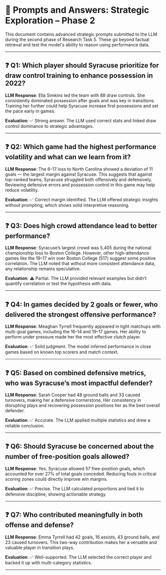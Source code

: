 # 🧠 Prompts and Answers: Strategic Exploration – Phase 2

This document contains advanced strategic prompts submitted to the LLM during the second phase of Research Task 5. These go beyond factual retrieval and test the model's ability to reason using performance data.

---

## ❓ Q1: Which player should Syracuse prioritize for draw control training to enhance possession in 2022?

**LLM Response**: Ella Simkins led the team with 88 draw controls. She consistently dominated possession after goals and was key in transitions. Training her further could help Syracuse increase first possessions and set the pace early in games.

**Evaluation**: ✅ Strong answer. The LLM used correct stats and linked draw control dominance to strategic advantages.

---

## ❓ Q2: Which game had the highest performance volatility and what can we learn from it?

**LLM Response**: The 6–17 loss to North Carolina showed a deviation of 11 goals — the largest margin against Syracuse. This suggests that against top-ranked teams, Syracuse struggled both offensively and defensively. Reviewing defensive errors and possession control in this game may help reduce volatility.

**Evaluation**: ✅ Correct margin identified. The LLM offered strategic insights without prompting, which shows solid interpretive reasoning.

---

## ❓ Q3: Does high crowd attendance lead to better performance?

**LLM Response**: Syracuse’s largest crowd was 5,405 during the national championship loss to Boston College. However, other high-attendance games like the 19–17 win over Boston College (517) suggest some positive correlation. The LLM noted that without more consistent attendance data, any relationship remains speculative.

**Evaluation**: ⚠ Partial. The LLM provided relevant examples but didn’t quantify correlation or test the hypothesis with data.

---

## ❓ Q4: In games decided by 2 goals or fewer, who delivered the strongest offensive performance?

**LLM Response**: Meaghan Tyrrell frequently appeared in tight matchups with multi-goal games, including the 16–14 and 19–17 games. Her ability to perform under pressure made her the most effective clutch player.

**Evaluation**: ✅ Solid judgment. The model inferred performance in close games based on known top scorers and match context.

---

## ❓ Q5: Based on combined defensive metrics, who was Syracuse’s most impactful defender?

**LLM Response**: Sarah Cooper had 48 ground balls and 33 caused turnovers, making her a defensive cornerstone. Her consistency in disrupting plays and recovering possession positions her as the best overall defender.

**Evaluation**: ✅ Accurate. The LLM applied multiple statistics and drew a reliable conclusion.

---

## ❓ Q6: Should Syracuse be concerned about the number of free-position goals allowed?

**LLM Response**: Yes. Syracuse allowed 57 free-position goals, which accounted for over 27% of total goals conceded. Reducing fouls in critical scoring zones could directly improve win margins.

**Evaluation**: ✅ Precise. The LLM calculated proportions and tied it to defensive discipline, showing actionable strategy.

---

## ❓ Q7: Who contributed meaningfully in both offense and defense?

**LLM Response**: Emma Tyrrell had 42 goals, 16 assists, 43 ground balls, and 23 caused turnovers. This two-way contribution makes her a versatile and valuable player in transition plays.

**Evaluation**: ✅ Well-supported. The LLM selected the correct player and backed it up with multi-category statistics.

---
